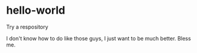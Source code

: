 # hello-world
Try a respository

I don't know how to do like those guys, I just want to be much better.
Bless me.
